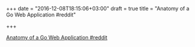 +++
date = "2016-12-08T18:15:06+03:00"
draft = true
title = "Anatomy of a Go Web Application  #reddit"

+++

<p><a href="https://t.co/6KLazHCr7Z">Anatomy of a Go Web Application  #reddit</a></p>
